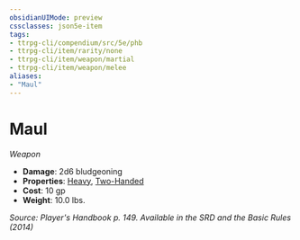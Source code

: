 ```yaml
---
obsidianUIMode: preview
cssclasses: json5e-item
tags:
- ttrpg-cli/compendium/src/5e/phb
- ttrpg-cli/item/rarity/none
- ttrpg-cli/item/weapon/martial
- ttrpg-cli/item/weapon/melee
aliases: 
- "Maul"
---
```

# Maul
*Weapon*  


- **Damage**: 2d6 bludgeoning
- **Properties**: [Heavy](/3-Mechanics/CLI/Rules/item-properties.md#Heavy), [Two-Handed](/3-Mechanics/CLI/Rules/item-properties.md#Two-Handed)
- **Cost**: 10 gp
- **Weight**: 10.0 lbs.

*Source: Player's Handbook p. 149. Available in the <span title='Systems Reference Document (5.1)'>SRD</span> and the Basic Rules (2014)*